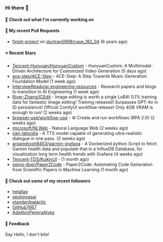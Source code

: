 ### Hi there 👋

#### 👷 Check out what I'm currently working on

#### 🔨 My recent Pull Requests

- [finish project](https://github.com/duytran0998/case_182_04/pull/1) on [duytran0998/case_182_04](https://github.com/duytran0998/case_182_04) (6 years ago)

#### ⭐ Recent Stars

- [Tencent-Hunyuan/HunyuanCustom](https://github.com/Tencent-Hunyuan/HunyuanCustom) - HunyuanCustom: A Multimodal-Driven Architecture for Customized Video Generation (5 days ago)
- [ace-step/ACE-Step](https://github.com/ace-step/ACE-Step) - ACE-Step: A Step Towards Music Generation Foundation Model (1 week ago)
- [InterviewReady/ai-engineering-resources](https://github.com/InterviewReady/ai-engineering-resources) - Research papers and blogs to transition to AI Engineering (1 week ago)
- [River-Zhang/ICEdit](https://github.com/River-Zhang/ICEdit) - Image editing is worth a single LoRA! 0.1% training data for fantastic image editing! Training released! Surpasses GPT-4o in ID persistence! Official ComfyUI workflow release! Only 4GB VRAM is enough to run!  (2 weeks ago)
- [browser-use/workflow-use](https://github.com/browser-use/workflow-use) - ⚙️ Create and run workflows (RPA 2.0) (2 weeks ago)
- [microsoft/NLWeb](https://github.com/microsoft/NLWeb) - Natural Language Web (2 weeks ago)
- [nari-labs/dia](https://github.com/nari-labs/dia) - A TTS model capable of generating ultra-realistic dialogue in one pass. (2 weeks ago)
- [arpanghosh8453/garmin-grafana](https://github.com/arpanghosh8453/garmin-grafana) - A Dockerized python Script to fetch Garmin health data and populate that in a InfluxDB Database, for visualization long term health trends with Grafana (4 weeks ago)
- [Tencent-TDS/KuiklyUI](https://github.com/Tencent-TDS/KuiklyUI) -  (1 month ago)
- [going-doer/Paper2Code](https://github.com/going-doer/Paper2Code) - Paper2Code: Automating Code Generation from Scientific Papers in Machine Learning (1 month ago)

#### 👯 Check out some of my recent followers

- [helallao](https://github.com/helallao)
- [seckinyasar](https://github.com/seckinyasar)
- [standardgalactic](https://github.com/standardgalactic)
- [GitHub7667](https://github.com/GitHub7667)
- [AdeiltonPereiraAlves](https://github.com/AdeiltonPereiraAlves)

#### 💬 Feedback

Say Hello, I don't bite!